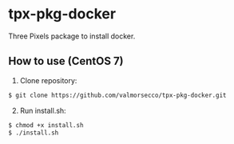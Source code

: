 # tpx-pkg-docker
Three Pixels package to install docker.

## How to use (CentOS 7)

1. Clone repository:

```bash
$ git clone https://github.com/valmorsecco/tpx-pkg-docker.git
```

2. Run install.sh:

```bash
$ chmod +x install.sh
$ ./install.sh
```